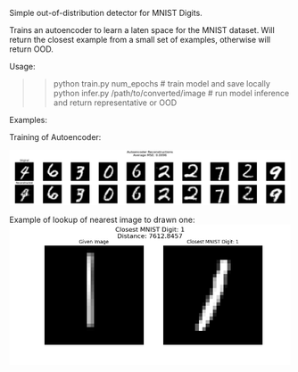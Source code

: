 Simple out-of-distribution detector for MNIST Digits. 

Trains an autoencoder to learn a laten space for the MNIST dataset. Will return the closest example from a small set of examples, otherwise will return OOD.

Usage:

>> python train.py num_epochs # train model and save locally
>> python infer.py /path/to/converted/image # run model inference and return representative or OOD


Examples:

Training of Autoencoder: 

![](examples/training.png)

Example of lookup of nearest image to drawn one:
![](examples/ex_infer.png)
